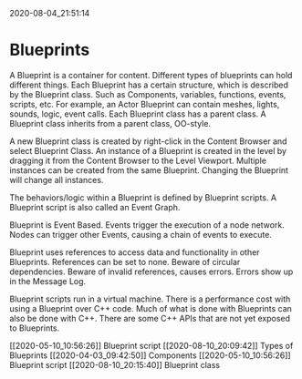 2020-08-04_21:51:14

# Blueprints
A Blueprint is a container for content.
Different types of blueprints can hold different things.
Each Blueprint has a certain structure, which is described by the Blueprint class.
Such as Components, variables, functions, events, scripts, etc.
For example, an Actor Blueprint can contain meshes, lights, sounds, logic, event calls.
Each Blueprint class has a parent class.
A Blueprint class inherits from a parent class, OO-style.

A new Blueprint class is created by right-click in the Content Browser and select Blueprint Class.
An instance of a Blueprint is created in the level by dragging it from the Content Browser to the Level Viewport.
Multiple instances can be created from the same Blueprint.
Changing the Blueprint will change all instances.

The behaviors/logic within a Blueprint is defined by Blueprint scripts.
A Blueprint script is also called an Event Graph.

Blueprint is Event Based.
Events trigger the execution of a node network.
Nodes can trigger other Events, causing a chain of events to execute.

Blueprint uses references to access data and functionality in other Blueprints.
References can be set to none.
Beware of circular dependencies.
Beware of invalid references, causes errors.
Errors show up in the Message Log.


Blueprint scripts run in a virtual machine.
There is a performance cost with using a Blueprint over C++ code.
Much of what is done with Blueprints can also be done with C++.
There are some C++ APIs that are not yet exposed to Blueprints.




[[2020-05-10_10:56:26]] Blueprint script
[[2020-08-10_20:09:42]] Types of Blueprints
[[2020-04-03_09:42:50]] Components
[[2020-05-10_10:56:26]] Blueprint script
[[2020-08-10_20:15:40]] Blueprint class